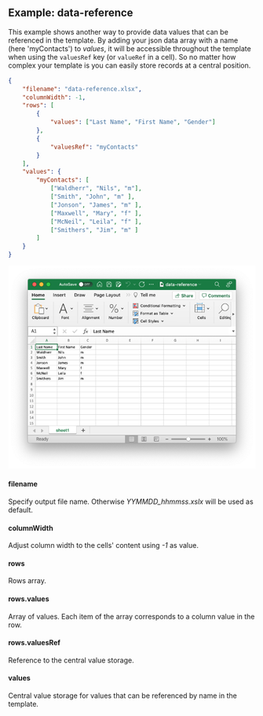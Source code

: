 ## Example: data-reference

This example shows another way to provide data values that can be referenced in the template. By adding your json data array with a name (here 'myContacts') to *values*, it will be accessible throughout the template when using the `valuesRef` key (or `valueRef` in a cell). So no matter how complex your template is you can easily store records at a central position.

```json
{
	"filename": "data-reference.xlsx",
	"columnWidth": -1,
	"rows": [
		{
			"values": ["Last Name", "First Name", "Gender"]
		},
		{
			"valuesRef": "myContacts"
		}
	],
	"values": {
		"myContacts": [
			["Waldherr", "Nils", "m"],
			["Smith", "John", "m" ],
			["Jonson", "James", "m" ],
			["Maxwell", "Mary", "f" ],
			["McNeil", "Leila", "f" ],
			["Smithers", "Jim", "m" ]
		]
	}
}
```
![Preview](Preview.png)

#### filename

Specify output file name. Otherwise *YYMMDD_hhmmss.xslx* will be used as default.

#### columnWidth

Adjust column width to the cells' content using *-1* as value.

#### rows

Rows array.

#### rows.values

Array of values. Each item of the array corresponds to a column value in the row.

#### rows.valuesRef

Reference to the central value storage.

#### values

Central value storage for values that can be referenced by name in the template.
